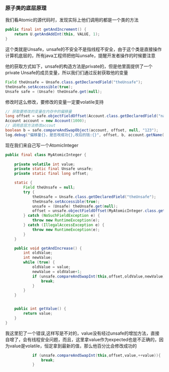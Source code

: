 ### 原子类的底层原理

我们看Atomic的源代码时，发现实际上他们调用的都是一个类的方法

```java
public final int getAndIncrement() {
    return U.getAndAddInt(this, VALUE, 1);
}
```

这个类就是Unsafe，unsafe的不安全不是指线程不安全，由于这个类是直接操作计算机底层的，所有java工程师把他叫unsafe，提醒开发者操作的时候要注意

他的获取方式如下，unsafe的构造方法是private的，但是他里面提供了一个private Unsafe的成员变量，所以我们们通过反射获取他的变量

```java
Field theUnsafe = Unsafe.class.getDeclaredField("theUnsafe");
theUnsafe.setAccessible(true);
Unsafe safe = (Unsafe) theUnsafe.get(null);
```

修改时这么修改，要修改的变量一定要volatile支持

```java
// 获取要修改的变量在内存中的偏移量
long offset = safe.objectFieldOffset(Account.class.getDeclaredField("name"));
Account account = new Account(1000);
// 调用底层方法修改accout
boolean b = safe.compareAndSwapObject(account, offset, null, "123");
log.debug("偏移量{}，是否改成功{},改后的钱:{}", offset, b, account.getName());
```



现在我们来自己写一个AtomicInteger

```java
public final class MyAtomicInteger {
    
    private volatile int value;
    private static final Unsafe unsafe;
    private static final long offset;

    static {
        Field theUnsafe = null;
        try {
            theUnsafe = Unsafe.class.getDeclaredField("theUnsafe");
            theUnsafe.setAccessible(true);
            unsafe = (Unsafe) theUnsafe.get(null);
            offset = unsafe.objectFieldOffset(MyAtomicInteger.class.getDeclaredField("value"));
        } catch (NoSuchFieldException e) {
            throw new RuntimeException(e);
        } catch (IllegalAccessException e) {
            throw new RuntimeException(e);
        }
    }

    public void getAndIncrease() {
        int oldValue;
        int newValue;
        while (true) {
            oldValue = value;
            newValue = oldValue+1;
            if (unsafe.compareAndSwapInt(this,offset,oldValue,newValue)){
                break;
            }
        }
    }


    public int getValue() {
        return value;
    }
}
```



我这里犯了一个错误,这样写是不对的，value没有经过unsafe的增加方法，直接自增了，会有线程安全问题，而且，这里拿value作为expected也是不正确的，因为value是volatile，恒定拿到最新的值，那么他百分比会修改成功的

```java
            if (unsafe.compareAndSwapInt(this,offset,value,++value)){
                break;
            }
```